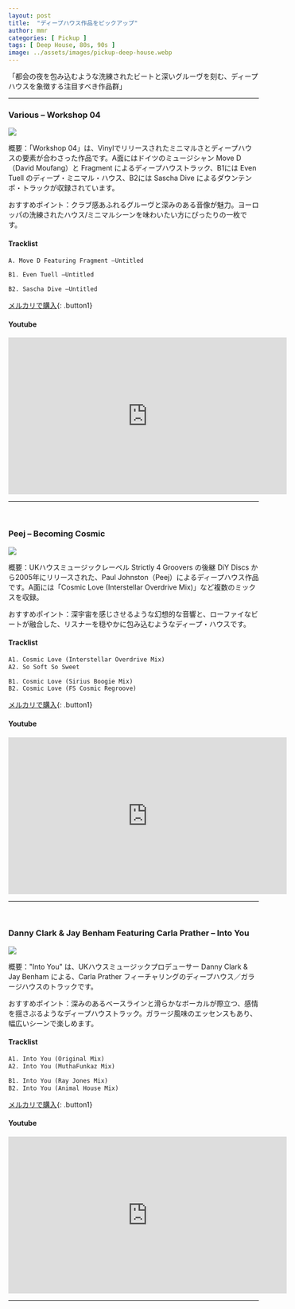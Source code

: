 ```yaml
---
layout: post
title:  "ディープハウス作品をピックアップ"
author: mmr
categories: [ Pickup ]
tags: [ Deep House, 80s, 90s ]
image: ../assets/images/pickup-deep-house.webp
---
```


「都会の夜を包み込むような洗練されたビートと深いグルーヴを刻む、ディープハウスを象徴する注目すべき作品群」

<hr>

### Various – Workshop 04
<a href="https://jp.mercari.com/item/m23721694643?afid=6142608987"><img src="../assets/images/Various%20%E2%80%93%20Workshop%2004.jpg"></a>

概要：「Workshop 04」は、Vinylでリリースされたミニマルさとディープハウスの要素が合わさった作品です。A面にはドイツのミュージシャン Move D（David Moufang）と Fragment によるディープハウストラック、B1には Even Tuell のディープ・ミニマル・ハウス、B2には Sascha Dive によるダウンテンポ・トラックが収録されています。

おすすめポイント：クラブ感あふれるグルーヴと深みのある音像が魅力。ヨーロッパの洗練されたハウス/ミニマルシーンを味わいたい方にぴったりの一枚です。

#### Tracklist
```md
A. Move D Featuring Fragment –Untitled

B1. Even Tuell –Untitled

B2. Sascha Dive –Untitled
```


[メルカリで購入](https://jp.mercari.com/item/m23721694643?afid=6142608987){: .button1}


#### Youtube
<iframe width="560" height="315" src="https://www.youtube.com/embed/N1PuDFDx3ak?si=I1qg36Dx918i_y1J" title="YouTube video player" frameborder="0" allow="accelerometer; autoplay; clipboard-write; encrypted-media; gyroscope; picture-in-picture; web-share" referrerpolicy="strict-origin-when-cross-origin" allowfullscreen></iframe>
<hr>
<br>

### Peej – Becoming Cosmic
<a href="https://jp.mercari.com/item/m76703865662?afid=6142608987"><img src="../assets/images/Peej%20%E2%80%93%20Becoming%20Cosmic.jpg"></a>

概要：UKハウスミュージックレーベル Strictly 4 Groovers の後継 DiY Discs から2005年にリリースされた、Paul Johnston（Peej）によるディープハウス作品です。A面には「Cosmic Love (Interstellar Overdrive Mix)」など複数のミックスを収録。

おすすめポイント：深宇宙を感じさせるような幻想的な音響と、ローファイなビートが融合した、リスナーを穏やかに包み込むようなディープ・ハウスです。

#### Tracklist
```md
A1. Cosmic Love (Interstellar Overdrive Mix)
A2. So Soft So Sweet

B1. Cosmic Love (Sirius Boogie Mix)
B2. Cosmic Love (FS Cosmic Regroove)
```


[メルカリで購入](https://jp.mercari.com/item/m76703865662?afid=6142608987){: .button1}


#### Youtube
<iframe width="560" height="315" src="https://www.youtube.com/embed/jNICn-7P5X4?si=DhSN8Z4qbXKrOcUn" title="YouTube video player" frameborder="0" allow="accelerometer; autoplay; clipboard-write; encrypted-media; gyroscope; picture-in-picture; web-share" referrerpolicy="strict-origin-when-cross-origin" allowfullscreen></iframe>
<hr>
<br>


### Danny Clark & Jay Benham Featuring Carla Prather – Into You
<a href="https://jp.mercari.com/item/m15102745172?afid=6142608987"><img src="../assets/images/Danny%20Clark%20&%20Jay%20Benham%20Featuring%20Carla%20Prather%20%E2%80%93%20Into%20You.jpg"></a>

概要："Into You" は、UKハウスミュージックプロデューサー Danny Clark & Jay Benham による、Carla Prather フィーチャリングのディープハウス／ガラージハウスのトラックです。

おすすめポイント：深みのあるベースラインと滑らかなボーカルが際立つ、感情を揺さぶるようなディープハウストラック。ガラージ風味のエッセンスもあり、幅広いシーンで楽しめます。

#### Tracklist
```md
A1. Into You (Original Mix)
A2. Into You (MuthaFunkaz Mix)

B1. Into You (Ray Jones Mix)
B2. Into You (Animal House Mix)
```


[メルカリで購入](https://jp.mercari.com/item/m15102745172?afid=6142608987){: .button1}


#### Youtube
<iframe width="560" height="315" src="https://www.youtube.com/embed/j83LVLU8_pA?si=eBqbfZRVKCuxpkC5" title="YouTube video player" frameborder="0" allow="accelerometer; autoplay; clipboard-write; encrypted-media; gyroscope; picture-in-picture; web-share" referrerpolicy="strict-origin-when-cross-origin" allowfullscreen></iframe>
<hr>
<br>